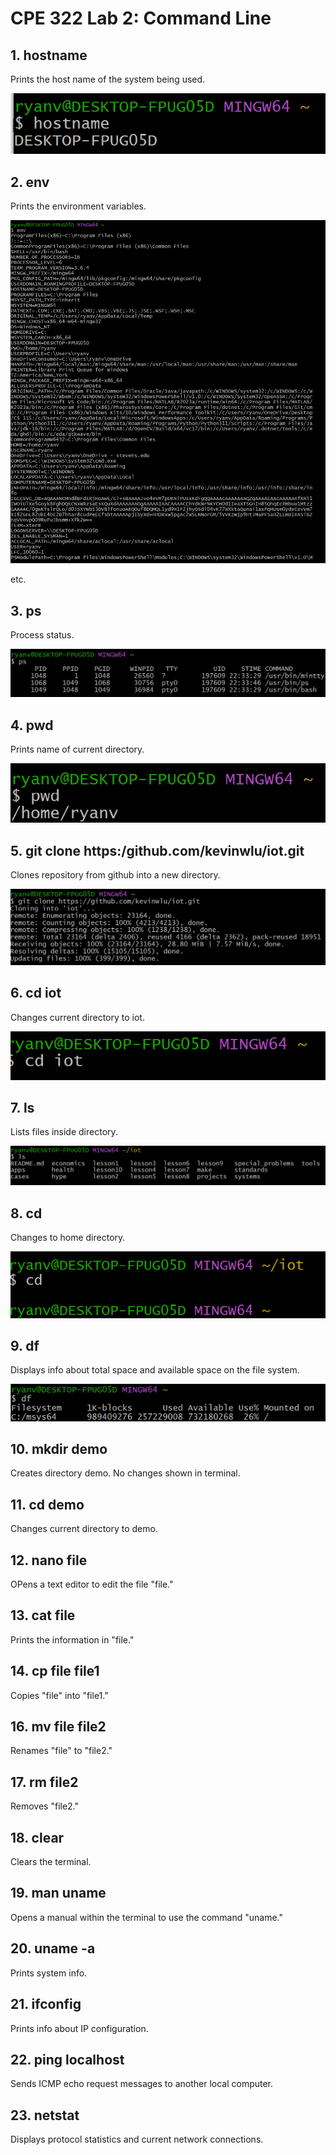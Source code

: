 # CPE 322 Lab 2: Command Line

## 1. hostname
Prints the host name of the system being used.

![hostname](lab2hostname.png)

## 2. env
Prints the environment variables.

![env](lab2env.png)

etc. 


## 3. ps
Process status.

![ps](lab2ps.png)

## 4. pwd
Prints name of current directory.

![pwd](lab2pwd.png)

## 5. git clone https:/github.com/kevinwlu/iot.git
Clones repository from github into a new directory.

![git](lab2git.png)



## 6. cd iot
Changes current directory to iot.

![iot](lab2iot.png)

## 7. ls
Lists files inside directory.

![ls](lab2ls.png)

## 8. cd
Changes to home directory.

![cd](lab2cd.png)

## 9. df
Displays info about total space and available space on the file system.

![df](lab2df.png)


## 10. mkdir demo
Creates directory demo. No changes shown in terminal.

## 11. cd demo
Changes current directory to demo.

## 12. nano file
OPens a text editor to edit the file "file."

## 13. cat file
Prints the information in "file."


## 14. cp file file1
Copies "file" into "file1."

## 16. mv file file2
Renames "file" to "file2."

## 17. rm file2
Removes "file2."

## 18. clear
Clears the terminal.

## 19. man uname
Opens a manual within the terminal to use the command "uname."

## 20. uname -a
Prints system info.

## 21. ifconfig
Prints info about IP configuration.

## 22. ping localhost
Sends ICMP echo request messages to another local computer.

## 23. netstat
Displays protocol statistics and current network connections. 
